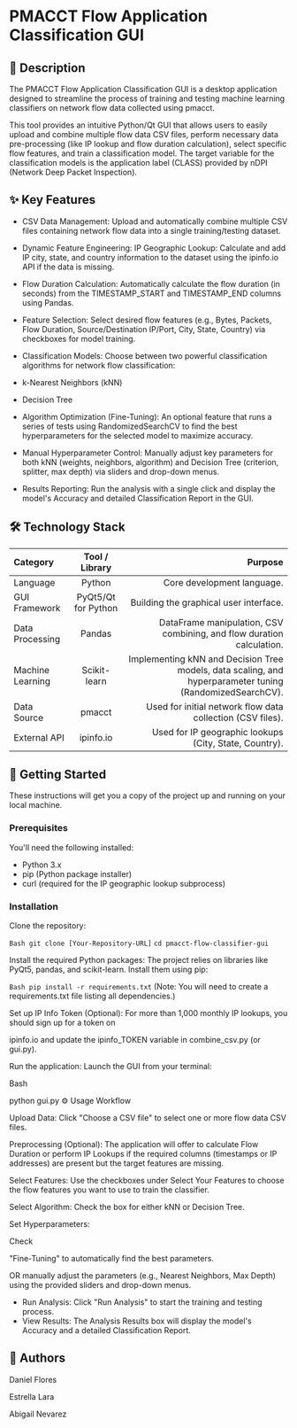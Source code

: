 # PMACCT Flow Application Classification GUI
## 📝 Description

The PMACCT Flow Application Classification GUI is a desktop application designed to streamline the process of training and testing machine learning classifiers on network flow data collected using pmacct.

This tool provides an intuitive Python/Qt GUI that allows users to easily upload and combine multiple flow data CSV files, perform necessary data pre-processing (like IP lookup and flow duration calculation), select specific flow features, and train a classification model. The target variable for the classification models is the application label (CLASS) provided by nDPI (Network Deep Packet Inspection).


## ✨ Key Features

* CSV Data Management: Upload and automatically combine multiple CSV files containing network flow data into a single training/testing dataset.

* Dynamic Feature Engineering: IP Geographic Lookup: Calculate and add IP city, state, and country information to the dataset using the ipinfo.io API if the data is missing.

* Flow Duration Calculation: Automatically calculate the flow duration (in seconds) from the TIMESTAMP_START and TIMESTAMP_END columns using Pandas.

* Feature Selection: Select desired flow features (e.g., Bytes, Packets, Flow Duration, Source/Destination IP/Port, City, State, Country) via checkboxes for model training.

* Classification Models: Choose between two powerful classification algorithms for network flow classification:

* k-Nearest Neighbors (kNN)

* Decision Tree

* Algorithm Optimization (Fine-Tuning): An optional feature that runs a series of tests using RandomizedSearchCV to find the best hyperparameters for the selected model to maximize accuracy.

* Manual Hyperparameter Control: Manually adjust key parameters for both kNN (weights, neighbors, algorithm) and Decision Tree (criterion, splitter, max depth) via sliders and drop-down menus.

* Results Reporting: Run the analysis with a single click and display the model's Accuracy and detailed Classification Report in the GUI.


## 🛠️ Technology Stack
| Category |	Tool / Library	| Purpose |
| :------- | :--------------: | -------: |
|Language	 | Python           | Core development language. |
| GUI Framework	| PyQt5/Qt for Python | Building the graphical user interface. |
| Data Processing	| Pandas | DataFrame manipulation, CSV combining, and flow duration calculation. |
| Machine Learning | Scikit-learn | Implementing kNN and Decision Tree models, data scaling, and hyperparameter tuning (RandomizedSearchCV). |
| Data Source	| pmacct |Used for initial network flow data collection (CSV files). |
| External API | ipinfo.io | Used for IP geographic lookups (City, State, Country).| Export to Sheets |

## 🚀 Getting Started
These instructions will get you a copy of the project up and running on your local machine.

### Prerequisites
You'll need the following installed:
* Python 3.x
* pip (Python package installer)
* curl (required for the IP geographic lookup subprocess) 

### Installation
Clone the repository:

```Bash git clone [Your-Repository-URL]```
```cd pmacct-flow-classifier-gui```

Install the required Python packages:
The project relies on libraries like PyQt5, pandas, and scikit-learn. Install them using pip:

```Bash pip install -r requirements.txt```
(Note: You will need to create a requirements.txt file listing all dependencies.)

Set up IP Info Token (Optional):
For more than 1,000 monthly IP lookups, you should sign up for a token on 

ipinfo.io and update the ipinfo_TOKEN variable in combine_csv.py (or gui.py).


Run the application:
Launch the GUI from your terminal:

Bash

python gui.py
⚙️ Usage Workflow

Upload Data: Click "Choose a CSV file" to select one or more flow data CSV files.



Preprocessing (Optional): The application will offer to calculate Flow Duration or perform IP Lookups if the required columns (timestamps or IP addresses) are present but the target features are missing.



Select Features: Use the checkboxes under Select Your Features to choose the flow features you want to use to train the classifier.


Select Algorithm: Check the box for either kNN or Decision Tree.

Set Hyperparameters:

Check 

"Fine-Tuning" to automatically find the best parameters.


OR manually adjust the parameters (e.g., Nearest Neighbors, Max Depth) using the provided sliders and drop-down menus.


* Run Analysis: Click "Run Analysis" to start the training and testing process.
* View Results: The Analysis Results box will display the model's Accuracy and a detailed Classification Report.

## 👤 Authors
Daniel Flores

Estrella Lara

Abigail Nevarez
